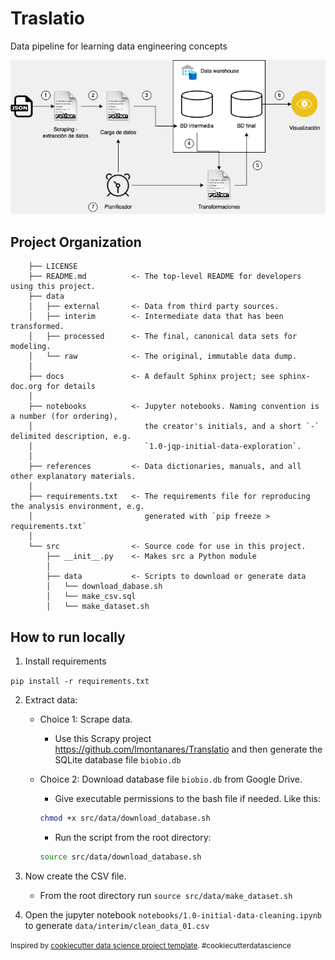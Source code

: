 # Traslatio
Data pipeline for learning data engineering concepts


[![Data Pipeline workflow][workflow-image]](https://example.com)


<!-- MARKDOWN LINKS & IMAGES -->
[workflow-image]: traslatio_3.drawio-min.png


## Project Organization

```
    ├── LICENSE
    ├── README.md          <- The top-level README for developers using this project.
    ├── data
    │   ├── external       <- Data from third party sources.
    │   ├── interim        <- Intermediate data that has been transformed.
    │   ├── processed      <- The final, canonical data sets for modeling.
    │   └── raw            <- The original, immutable data dump.
    │
    ├── docs               <- A default Sphinx project; see sphinx-doc.org for details
    │
    ├── notebooks          <- Jupyter notebooks. Naming convention is a number (for ordering),
    │                         the creator's initials, and a short `-` delimited description, e.g.
    │                         `1.0-jqp-initial-data-exploration`.
    │
    ├── references         <- Data dictionaries, manuals, and all other explanatory materials.
    │
    ├── requirements.txt   <- The requirements file for reproducing the analysis environment, e.g.
    │                         generated with `pip freeze > requirements.txt`
    │
    └── src                <- Source code for use in this project.
        ├── __init__.py    <- Makes src a Python module
        │
        ├── data           <- Scripts to download or generate data
        │   └── download_dabase.sh
        │   └── make_csv.sql
        │   └── make_dataset.sh
```

## How to run locally

1. Install requirements

`pip install -r requirements.txt`

2. Extract data:
    - Choice 1: Scrape data.
        - Use this Scrapy project https://github.com/lmontanares/Translatio and then generate the SQLite database file `biobio.db`
    - Choice 2: Download database file `biobio.db` from Google Drive.
        - Give executable permissions to the bash file if needed. Like this:
        ```bash
        chmod +x src/data/download_database.sh
        ```
        - Run the script from the root directory:

        ```bash
        source src/data/download_database.sh
        ```

3. Now create the CSV file.
    - From the root directory run `source src/data/make_dataset.sh`

4. Open the jupyter notebook `notebooks/1.0-initial-data-cleaning.ipynb` to generate `data/interim/clean_data_01.csv`

<p><small>Inspired by <a target="_blank" href="https://drivendata.github.io/cookiecutter-data-science/">cookiecutter data science project template</a>. #cookiecutterdatascience</small></p>
